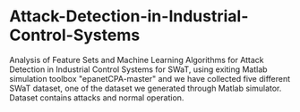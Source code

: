 # Attack-Detection-in-Industrial-Control-Systems
Analysis of Feature Sets and Machine Learning Algorithms for Attack Detection in Industrial Control Systems for SWaT, using exiting Matlab simulation toolbox "epanetCPA-master" and we have collected five different SWaT dataset, one of the dataset we generated through Matlab simulator. Dataset contains attacks and normal operation.
